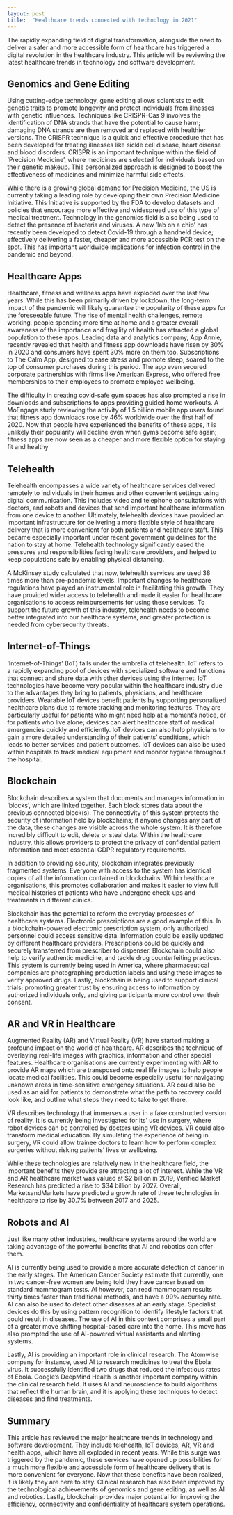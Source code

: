 ```yaml
---
layout: post
title:  "Healthcare trends connected with technology in 2021"
---
```


The rapidly expanding field of digital transformation, alongside the need to deliver a safer and more accessible form of healthcare has triggered a digital revolution in the healthcare industry. This article will be reviewing the latest healthcare trends in technology and software development.

## Genomics and Gene Editing
Using cutting-edge technology, gene editing allows scientists to edit genetic traits to promote longevity and protect individuals from illnesses with genetic influences. Techniques like CRISPR-Cas 9 involves the identification of DNA strands that have the potential to cause harm; damaging DNA strands are then removed and replaced with healthier versions. The CRISPR technique is a quick and effective procedure that has been developed for treating illnesses like sickle cell disease, heart disease and blood disorders. CRISPR is an important technique within the field of ‘Precision Medicine’, where medicines are selected for individuals based on their genetic makeup. This personalized approach is designed to boost the effectiveness of medicines and minimize harmful side effects.

While there is a growing global demand for Precision Medicine, the US is currently taking a leading role by developing their own Precision Medicine Initiative. This Initiative is supported by the FDA to develop datasets and policies that encourage more effective and widespread use of this type of medical treatment. Technology in the genomics field is also being used to detect the presence of bacteria and viruses. A new ‘lab on a chip’ has recently been developed to detect Covid-19 through a handheld device; effectively delivering a faster, cheaper and more accessible PCR test on the spot. This has important worldwide implications for infection control in the pandemic and beyond.

## Healthcare Apps
Healthcare, fitness and wellness apps have exploded over the last few years. While this has been primarily driven by lockdown, the long-term impact of the pandemic will likely guarantee the popularity of these apps for the foreseeable future. The rise of mental health challenges, remote working, people spending more time at home and a greater overall awareness of the importance and fragility of health has attracted a global population to these apps. Leading data and analytics company, App Annie, recently revealed that health and fitness app downloads have risen by 30% in 2020 and consumers have spent 30% more on them too. Subscriptions to The Calm App, designed to ease stress and promote sleep, soared to the top of consumer purchases during this period. The app even secured corporate partnerships with firms like American Express, who offered free memberships to their employees to promote employee wellbeing.

The difficulty in creating covid-safe gym spaces has also prompted a rise in downloads and subscriptions to apps providing guided home workouts. A MoEngage study reviewing the activity of 1.5 billion mobile app users found that fitness app downloads rose by 46% worldwide over the first half of 2020. Now that people have experienced the benefits of these apps, it is unlikely their popularity will decline even when gyms become safe again; fitness apps are now seen as a cheaper and more flexible option for staying fit and healthy

## Telehealth
Telehealth encompasses a wide variety of healthcare services delivered remotely to individuals in their homes and other convenient settings using digital communication. This includes video and telephone consultations with doctors, and robots and devices that send important healthcare information from one device to another. Ultimately, telehealth devices have provided an important infrastructure for delivering a more flexible style of healthcare delivery that is more convenient for both patients and healthcare staff. This became especially important under recent government guidelines for the nation to stay at home. Telehealth technology significantly eased the pressures and responsibilities facing healthcare providers, and helped to keep populations safe by enabling physical distancing.

A McKinsey study calculated that now, telehealth services are used 38 times more than pre-pandemic levels. Important changes to healthcare regulations have played an instrumental role in facilitating this growth. They have provided wider access to telehealth and made it easier for healthcare organisations to access reimbursements for using these services. To support the future growth of this industry, telehealth needs to become better integrated into our healthcare systems, and greater protection is needed from cybersecurity threats.

## Internet-of-Things
‘Internet-of-Things’ (IoT) falls under the umbrella of telehealth. IoT refers to a rapidly expanding pool of devices with specialized software and functions that connect and share data with other devices using the internet. IoT technologies have become very popular within the healthcare industry due to the advantages they bring to patients, physicians, and healthcare providers. Wearable IoT devices benefit patients by supporting personalized healthcare plans due to remote tracking and monitoring features. They are particularly useful for patients who might need help at a moment’s notice, or for patients who live alone; devices can alert healthcare staff of medical emergencies quickly and efficiently. IoT devices can also help physicians to gain a more detailed understanding of their patients’ conditions, which leads to better services and patient outcomes. IoT devices can also be used within hospitals to track medical equipment and monitor hygiene throughout the hospital.

## Blockchain
Blockchain describes a system that documents and manages information in ‘blocks’, which are linked together. Each block stores data about the previous connected block(s). The connectivity of this system protects the security of information held by blockchains; if anyone changes any part of the data, these changes are visible across the whole system. It is therefore incredibly difficult to edit, delete or steal data. Within the healthcare industry, this allows providers to protect the privacy of confidential patient information and meet essential GDPR regulatory requirements.

In addition to providing security, blockchain integrates previously fragmented systems. Everyone with access to the system has identical copies of all the information contained in blockchains. Within healthcare organisations, this promotes collaboration and makes it easier to view full medical histories of patients who have undergone check-ups and treatments in different clinics.

Blockchain has the potential to reform the everyday processes of healthcare systems. Electronic prescriptions are a good example of this. In a blockchain-powered electronic prescription system, only authorized personnel could access sensitive data. Information could be easily updated by different healthcare providers. Prescriptions could be quickly and securely transferred from prescriber to dispenser. Blockchain could also help to verify authentic medicine, and tackle drug counterfeiting practices. This system is currently being used in America, where pharmaceutical companies are photographing production labels and using these images to verify approved drugs. Lastly, blockchain is being used to support clinical trials; promoting greater trust by ensuring access to information by authorized individuals only, and giving participants more control over their consent.

## AR and VR in Healthcare
Augmented Reality (AR) and Virtual Reality (VR) have started making a profound impact on the world of healthcare. AR describes the technique of overlaying real-life images with graphics, information and other special features. Healthcare organisations are currently experimenting with AR to provide AR maps which are transposed onto real life images to help people locate medical facilities. This could become especially useful for navigating unknown areas in time-sensitive emergency situations. AR could also be used as an aid for patients to demonstrate what the path to recovery could look like, and outline what steps they need to take to get there.

VR describes technology that immerses a user in a fake constructed version of reality. It is currently being investigated for its’ use in surgery, where robot devices can be controlled by doctors using VR devices. VR could also transform medical education. By simulating the experience of being in surgery, VR could allow trainee doctors to learn how to perform complex surgeries without risking patients’ lives or wellbeing.

While these technologies are relatively new in the healthcare field, the important benefits they provide are attracting a lot of interest. While the VR and AR healthcare market was valued at $2 billion in 2019, Verified Market Research has predicted a rise to $34 billion by 2027. Overall, MarketsandMarkets have predicted a growth rate of these technologies in healthcare to rise by 30.7% between 2017 and 2025.

## Robots and AI
Just like many other industries, healthcare systems around the world are taking advantage of the powerful benefits that AI and robotics can offer them.

AI is currently being used to provide a more accurate detection of cancer in the early stages. The American Cancer Society estimate that currently, one in two cancer-free women are being told they have cancer based on standard mammogram tests. AI however, can read mammogram results thirty times faster than traditional methods, and have a 99% accuracy rate. AI can also be used to detect other diseases at an early stage. Specialist devices do this by using pattern recognition to identify lifestyle factors that could result in diseases. The use of AI in this context comprises a small part of a greater move shifting hospital-based care into the home. This move has also prompted the use of AI-powered virtual assistants and alerting systems.

Lastly, AI is providing an important role in clinical research. The Atomwise company for instance, used AI to research medicines to treat the Ebola virus. It successfully identified two drugs that reduced the infectious rates of Ebola. Google’s DeepMind Health is another important company within the clinical research field. It uses AI and neuroscience to build algorithms that reflect the human brain, and it is applying these techniques to detect diseases and find treatments.

## Summary
This article has reviewed the major healthcare trends in technology and software development. They include telehealth, IoT devices, AR, VR and health apps, which have all exploded in recent years. While this surge was triggered by the pandemic, these services have opened up possibilities for a much more flexible and accessible form of healthcare delivery that is more convenient for everyone. Now that these benefits have been realized, it is likely they are here to stay. Clinical research has also been improved by the technological achievements of genomics and gene editing, as well as AI and robotics. Lastly, blockchain provides major potential for improving the efficiency, connectivity and confidentiality of healthcare system operations.
